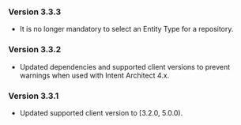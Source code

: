 ### Version 3.3.3

- It is no longer mandatory to select an Entity Type for a repository.

### Version 3.3.2

- Updated dependencies and supported client versions to prevent warnings when used with Intent Architect 4.x.

### Version 3.3.1

- Updated supported client version to [3.2.0, 5.0.0).
